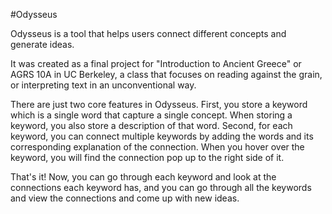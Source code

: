 #Odysseus

Odysseus is a tool that helps users connect different concepts and generate ideas.

It was created as a final project for "Introduction to Ancient Greece" or AGRS 10A in UC Berkeley, a class that focuses on reading against the grain, or interpreting text in an unconventional way.

There are just two core features in Odysseus. First, you store a keyword which is a single word that capture a single concept. When storing a keyword, you also store a description of that word. Second, for each keyword, you can connect multiple keywords by adding the words and its corresponding explanation of the connection. When you hover over the keyword, you will find the connection pop up to the right side of it.

That's it! Now, you can go through each keyword and look at the connections each keyword has, and you can go through all the keywords and view the connections and come up with new ideas.
